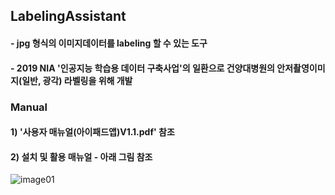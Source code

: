 ## LabelingAssistant
#### - jpg 형식의 이미지데이터를 labeling 할 수 있는 도구
#### - 2019 NIA '인공지능 학습용 데이터 구축사업'의 일환으로 건양대병원의 안저촬영이미지(일반, 광각) 라벨링을 위해 개발




### Manual
#### 1) '사용자 매뉴얼(아이패드앱)V1.1.pdf' 참조
#### 2) 설치 및 활용 매뉴얼 - 아래 그림 참조

![image01](https://user-images.githubusercontent.com/6430781/70411275-1734b180-1a95-11ea-8974-aa6a1dfdaac3.png)

